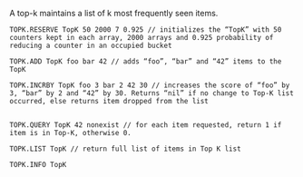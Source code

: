 A top-k maintains a list of k most frequently seen items.
    
```redis Initialize a TopK
TOPK.RESERVE TopK 50 2000 7 0.925 // initializes the “TopK” with 50 counters kept in each array, 2000 arrays and 0.925 probability of reducing a counter in an occupied bucket

```
```redis Add Items
TOPK.ADD TopK foo bar 42 // adds “foo”, “bar” and “42” items to the TopK

```
```redis Increase The Score
TOPK.INCRBY TopK foo 3 bar 2 42 30 // increases the score of “foo” by 3, “bar” by 2 and “42” by 30. Returns “nil” if no change to Top-K list occurred, else returns item dropped from the list


```
```redis Check If The Item Is In Top-K items
TOPK.QUERY TopK 42 nonexist // for each item requested, return 1 if item is in Top-K, otherwise 0.

```
```redis Return The Full List Of Items in Top-K list
TOPK.LIST TopK // return full list of items in Top K list

```
```redis Information About The Filter
TOPK.INFO TopK

```